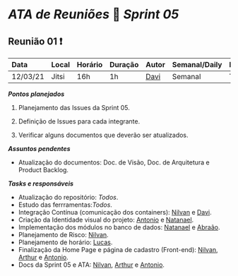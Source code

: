 # *ATA de Reuniões* 📝 *Sprint 05* 

## Reunião 01 ❗

| Data  | Local | Horário | Duração  | Autor | Semanal/Daily | Participantes |
| :- | :- | :- | :- | :- | :- | :- |
| 12/03/21 | Jitsi | 16h | 1h | [Davi](https://github.com/DaviMatheus) | Semanal | Todos |


***Pontos planejados***  

1. Planejamento das Issues da Sprint 05.

2. Definição de Issues para cada integrante.

3. Verificar alguns documentos que deverão ser atualizados.


***Assuntos pendentes***
* Atualização do documentos: Doc. de Visão, Doc. de Arquitetura e Product Backlog.

***Tasks e responsáveis***
- Atualização do repositório: *Todos*.
- Estudo das ferrramentas:*Todos*.
- Integração Contínua (comunicação dos containers): [Nilvan](https://github.com/juninhigh) e [Davi](https://github.com/DaviMatheus). 
- Criação da Identidade visual do projeto: [Antonio](https://github.com/antoniotoineto) e [Natanael](https://github.com/fernandes-natanael).
- Implementação dos módulos no banco de dados: [Natanael](https://github.com/fernandes-natanael) e [Abraão](https://github.com/abraao1231).
- Planejamento de Risco: [Nilvan](https://github.com/juninhigh).
- Planejamento de horário: [Lucas](https://github.com/mibasFerraz).
- Finalização da Home Page e página de cadastro (Front-end): [Nilvan](https://github.com/juninhigh), [Arthur](https://github.com/art1505) e [Antonio](https://github.com/antoniotoineto).
- Docs da Sprint 05 e ATA: [Nilvan](https://github.com/juninhigh), [Arthur](https://github.com/art1505) e [Antonio](https://github.com/antoniotoineto).
